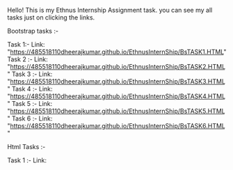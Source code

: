 Hello! 
This is my Ethnus Internship Assignment task.
you can see my all tasks just on clicking the links.


Bootstrap tasks :-


Task 1:- Link:  "https://485518110dheerajkumar.github.io/EthnusInternShip/BsTASK1.HTML"
Task 2 :- Link:  "https://485518110dheerajkumar.github.io/EthnusInternShip/BsTASK2.HTML"
Task 3 :- Link:  "https://485518110dheerajkumar.github.io/EthnusInternShip/BsTASK3.HTML"
Task 4 :- Link:  "https://485518110dheerajkumar.github.io/EthnusInternShip/BsTASK4.HTML"
Task 5 :- Link:  "https://485518110dheerajkumar.github.io/EthnusInternShip/BsTASK5.HTML"
Task 6 :- Link:  "https://485518110dheerajkumar.github.io/EthnusInternShip/BsTASK6.HTML"

Html Tasks :-

Task 1 :-  Link:  
